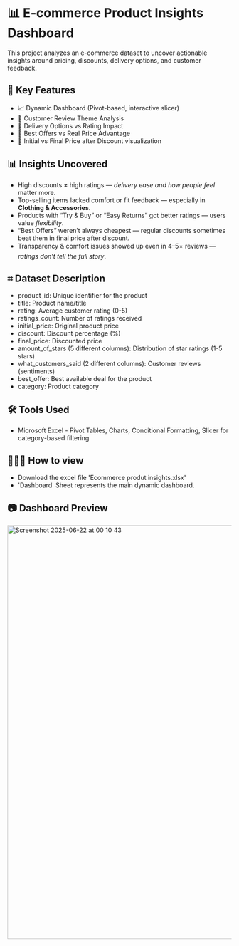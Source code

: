 # 📊 E-commerce Product Insights Dashboard

This project analyzes an e-commerce dataset to uncover actionable insights around pricing, discounts, delivery options, and customer feedback. 

## 📌 Key Features

- 📈 Dynamic Dashboard (Pivot-based, interactive slicer)
- 💬 Customer Review Theme Analysis
- 🚚 Delivery Options vs Rating Impact
- 🎁 Best Offers vs Real Price Advantage
- 💸 Initial vs Final Price after Discount visualization


## 📊 Insights Uncovered

- High discounts ≠ high ratings — *delivery ease and how people feel* matter more.
- Top-selling items lacked comfort or fit feedback — especially in **Clothing & Accessories**.
- Products with “Try & Buy” or “Easy Returns” got better ratings — users value *flexibility*.
- “Best Offers” weren’t always cheapest — regular discounts sometimes beat them in final price after discount.
- Transparency & comfort issues showed up even in 4–5⭐ reviews — *ratings don’t tell the full story*.

## ⌗ Dataset Description

- product_id: Unique identifier for the product
- title: Product name/title
- rating: Average customer rating (0-5)
- ratings_count: Number of ratings received
- initial_price: Original product price
- discount: Discount percentage (%)
- final_price: Discounted price
- amount_of_stars (5 different columns): Distribution of star ratings (1-5 stars) 
- what_customers_said (2 different columns): Customer reviews (sentiments)
- best_offer: Best available deal for the product
- category: Product category


## 🛠️ Tools Used

- Microsoft Excel - Pivot Tables, Charts, Conditional Formatting, Slicer for category-based filtering


## 👩🏻‍💻 How to view 

- Download the excel file 'Ecommerce produt insights.xlsx'
- 'Dashboard' Sheet represents the main dynamic dashboard.


## 📷 Dashboard Preview

<img width="929" alt="Screenshot 2025-06-22 at 00 10 43" src="https://github.com/user-attachments/assets/59ef1be0-03b6-436d-b345-2e9e265b3090" />


